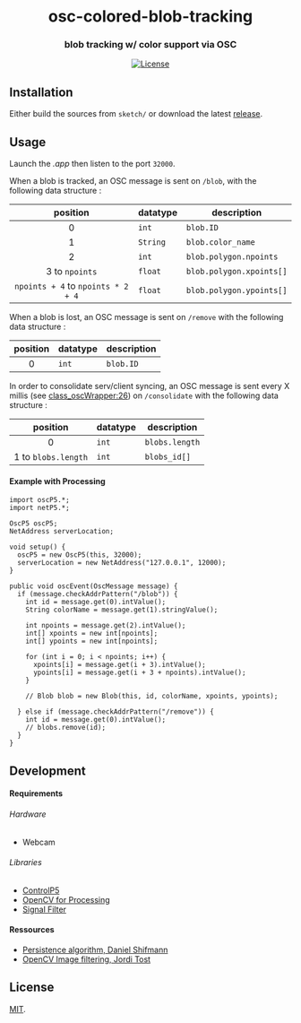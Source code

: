 <h1 align="center">osc-colored-blob-tracking</h1>
<h3 align="center">blob tracking w/ color support via OSC</h3>
<div align="center">
  <!-- License -->
  <a href="https://raw.githubusercontent.com/arnaudjuracek/xy/master/LICENSE">
    <img src="https://img.shields.io/badge/license-MIT-blue.svg?style=flat-square" alt="License" />
  </a>
</div>

## Installation

Either build the sources from `sketch/` or download the latest [release](https://github.com/chevalvert/osc-co:ored-blob-tracking/releases).

<!-- ## Configuration
![preview.png](preview.png) -->

## Usage

Launch the _.app_ then listen to the port `32000`. 

When a blob is tracked, an OSC message is sent on `/blob`, with the following data structure :

|position|datatype|description|
|:-:|---|---|
|0|`int`|`blob.ID`
|1|`String`|`blob.color_name`
|2|`int`|`blob.polygon.npoints`
|3 to `npoints`|`float`|`blob.polygon.xpoints[]`
|`npoints + 4` to `npoints * 2 + 4`|`float`|`blob.polygon.ypoints[]`

When a blob is lost, an OSC message is sent on `/remove` with the following data structure :

|position|datatype|description|
|:-:|---|---|
|0|`int`|`blob.ID`

In order to consolidate serv/client syncing, an OSC message is sent every X millis (see [class_oscWrapper:26](https://github.com/chevalvert/osc-colored-blob-tracking/blob/master/sketch/class_oscWrapper.pde#L26)) on `/consolidate` with the following data structure : 

|position|datatype|description|
|:-:|---|---|
|0|`int`|`blobs.length`
|1 to `blobs.length`|`int`|`blobs_id[]`

#### Example with Processing
```processing
import oscP5.*;
import netP5.*;

OscP5 oscP5;
NetAddress serverLocation;

void setup() {
  oscP5 = new OscP5(this, 32000);
  serverLocation = new NetAddress("127.0.0.1", 12000);
}

public void oscEvent(OscMessage message) {
  if (message.checkAddrPattern("/blob")) {
    int id = message.get(0).intValue();
    String colorName = message.get(1).stringValue();

    int npoints = message.get(2).intValue();
    int[] xpoints = new int[npoints];
    int[] ypoints = new int[npoints];

    for (int i = 0; i < npoints; i++) {
      xpoints[i] = message.get(i + 3).intValue();
      ypoints[i] = message.get(i + 3 + npoints).intValue();
    }

    // Blob blob = new Blob(this, id, colorName, xpoints, ypoints);

  } else if (message.checkAddrPattern("/remove")) {
    int id = message.get(0).intValue();
    // blobs.remove(id);
  }
}
```

## Development
#### Requirements
###### Hardware
- Webcam

###### Libraries
- [ControlP5](http://www.sojamo.de/libraries/controlP5/)
- [OpenCV for Processing](https://github.com/atduskgreg/opencv-processing)
- [Signal Filter](https://github.com/SableRaf/signalfilter)

#### Ressources

- [Persistence algorithm, Daniel Shifmann](http://shiffman.net/2011/04/26/opencv-matching-faces-over-time/)
- [OpenCV Image filtering, Jordi Tost](https://github.com/jorditost/ImageFiltering/tree/master/ImageFilteringWithBlobPersistence)

## License

[MIT](https://tldrlegal.com/license/mit-license).
